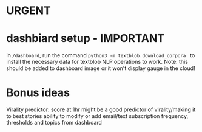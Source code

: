 
# URGENT
# dashbiard setup - IMPORTANT
in `/dashboard`, run the command `python3 -m textblob.download_corpora ` to install the necessary data for textblob NLP operations to work.
Note: this should be added to dashboard image or it won't display gauge in the cloud!

# Bonus ideas
Virality predictor: score at 1hr might be a good predictor of virality/making it to best stories
ability to modify or add email/text subscription frequency, thresholds and topics from dashboard
